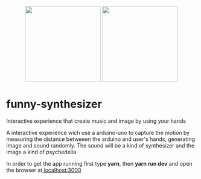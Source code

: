 <div align="center"><img width="200" height="200" src="https://upload.wikimedia.org/wikipedia/commons/d/d9/Node.js_logo.svg">
<img width="200" height="200" src="https://upload.wikimedia.org/wikipedia/commons/8/87/Arduino_Logo.svg"></div>
<h1>funny-synthesizer</h1>
Interactive experience that create music and image by using your hands

A interactive experience wich use a arduino-uno to capture the motion by measuring the 
distance betweeen the arduino and user's hands, generating image and sound randomly. 
The sound will be a kind of synthesizer and the image a kind of psychedelia 

In order to get the app running first type <b>yarn</b>, then <b> yarn run dev</b> and open the browser at<a href="http://localhost:3000"> localhost:3000 </a>
